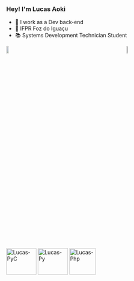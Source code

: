 ### Hey! I'm Lucas Aoki

- 🔭 I work as a Dev back-end
- 🏫 IFPR Foz do Iguaçu
- 📚 Systems Development Technician Student


<div style="margin-bottom: 500px; display: flex; align-items: flex-start;">
  <picture style="margin-right: 300px;">
    <source
      srcset="https://github-readme-stats.vercel.app/api?username=lucaseduaoki&show_icons=true&theme=midnight-purple"
      media="(prefers-color-scheme: dark)"
    />
    <source
      srcset="https://github-readme-stats.vercel.app/api?username=lucaseduaoki&show_icons=true"
      media="(prefers-color-scheme: light), (prefers-color-scheme: dark)"
    />
    <img width="55%" align="top" src="https://github-readme-stats.vercel.app/api?username=lucaseduaoki&show_icons=true" style="vertical-align: top;" />
  </picture>

  <a href="https://github.com/lucaseduaoki/github-readme-stats" style="vertical-align: top;">
    <img width="47%" align="top" src="https://github-readme-stats.vercel.app/api/top-langs/?username=lucaseduaoki&layout=compact&theme=midnight-purple" style="vertical-align: top;" />
  </a>
</div>


<div style="display: inline_block"><br>
  <img align="center" alt="Lucas-PyC" height="70" width="80" src="https://cdn.jsdelivr.net/gh/devicons/devicon@latest/icons/pycharm/pycharm-original.svg" />
  <img align="center" alt="Lucas-Py" height="70" width="80" src="https://cdn.jsdelivr.net/gh/devicons/devicon@latest/icons/python/python-original.svg" />
  <img align="center" alt="Lucas-Php" height="70" widht="80" src="https://cdn.jsdelivr.net/gh/devicons/devicon@latest/icons/php/php-original.svg" /        
</div>
